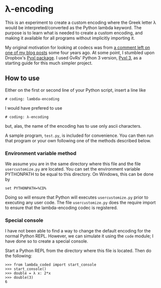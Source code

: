 # λ-encoding

This is an experiment to create a custom encoding where the Greek letter
λ would be interpreted/converted as the Python lambda keyword.
The purpose is to learn what is needed to create a custom encoding,
and making it available for all programs without implicitly importing it.

My original motivation for looking at codecs was from
[a comment left on one of my blog posts](https://aroberge.blogspot.com/2015/10/from-experimental-import-somethingnew.html?showComment=1444820092247#c5491554166542490140)
some four years ago.
At some point, I stumbled upon Dropbox's [Pyxl package](https://github.com/dropbox/pyxl).
I used GvRs' Python 3 version, [Pyxl 3](https://github.com/gvanrossum/pyxl3),
as a starting guide for this much simpler project.

## How to use

Either on the first or second line of your Python script, insert a line like

    # coding: lambda-encoding

I would have prefered to use

    # coding: λ-encoding

but, alas, the name of the encoding has to use only ascii characters.

A sample program, `test.py`, is included for convenience.
You can then run that program or your own following one of the methods described below.

### Environment variable method

We assume you are in the same directory where this file and the
file `usercustomize.py` are located.  You can set the environment variable
PYTHONPATH to be equal to this directory. On Windows, this can be done by

    set PYTHONPATH=%CD%

Doing so will ensure that Python will executes `usercustomize.py` prior
to executing any user code. The file `usercustomize.py` does the
require import to ensure that the lambda-encoding codec is registered.


### Special console

I have not been able to find a way to change the default encoding for
the normal Python REPL. However, we can simulate it using
the `code` module; I have done so to create a special console.

Start a Python REPL from the directory where this file is located.
Then do the following:

    >>> from lambda_coded import start_console
    >>> start_console()
    >>> double = λ x: 2*x
    >>> double(3)
    6
